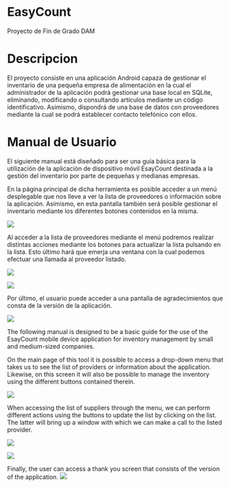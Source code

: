 # EasyCount
Proyecto de Fin de Grado DAM
# Descripcion

El proyecto consiste en una aplicación Android capaza de gestionar el inventario de una pequeña empresa de alimentación en la cual el administrador de la aplicación podrá gestionar una base local en SQLite, eliminando, modificando o consultando artículos mediante un código identificativo. Asimismo, dispondrá de una base de datos con proveedores mediante la cual se podrá establecer contacto telefónico con ellos.

# Manual de Usuario

El siguiente manual está diseñado para ser una guía básica para la utilización de la aplicación de dispositivo móvil EsayCount destinada a la gestión del inventario por parte de pequeñas y medianas empresas.

En la página principal de dicha herramienta es posible acceder a un menú desplegable que nos lleve a ver la lista de proveedores o información sobre la aplicación. Asimismo, en esta pantalla también será posible gestionar el inventario mediante los diferentes botones contenidos en la misma.

![](Capturas/captura1.jpg?style=centerme)

Al acceder a la lista de proveedores mediante el menú podremos realizar distintas acciones mediante los botones para actualizar la lista pulsando en la lista. Esto último hará que emerja una ventana con la cual podemos efectuar una llamada al proveedor listado.

![](Capturas/captura2.jpg)

![](Capturas/captura3.png)

Por último, el usuario puede acceder a una pantalla de agradecimientos que consta de la versión de la aplicación.

![](Capturas/Captura4.png)


The following manual is designed to be a basic guide for the use of the EsayCount mobile device application for inventory management by small and medium-sized companies.

On the main page of this tool it is possible to access a drop-down menu that takes us to see the list of providers or information about the application. Likewise, on this screen it will also be possible to manage the inventory using the different buttons contained therein.

![](Capturas/captura1.jpg)

When accessing the list of suppliers through the menu, we can perform different actions using the buttons to update the list by clicking on the list. The latter will bring up a window with which we can make a call to the listed provider.

![](Capturas/captura2.jpg)

![](Capturas/captura3.png)

Finally, the user can access a thank you screen that consists of the version of the application.
![](Capturas/Captura4.png)
